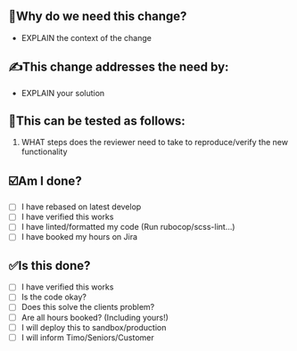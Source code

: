[//]: # (See github documentation on how to use this pull request template: https://docs.github.com/en/communities/using-templates-to-encourage-useful-issues-and-pull-requests/creating-a-pull-request-template-for-your-repository)
[//]: # (How to add a Organisation wide PR template on: https://www.rhysmills.com/post/2021/09/07/set-a-default-pr-template-for-a-github-organisation.html)

## 🤷Why do we need this change?

* EXPLAIN the context of the change

## ✍️This change addresses the need by:

* EXPLAIN your solution

## 🚨This can be tested as follows:

1. WHAT steps does the reviewer need to take to reproduce/verify the new functionality

## ☑️Am I done?

- [ ] I have rebased on latest develop
- [ ] I have verified this works
- [ ] I have linted/formatted my code (Run rubocop/scss-lint…)
- [ ] I have booked my hours on Jira

## ✅Is this done?

- [ ] I have verified this works
- [ ] Is the code okay?
- [ ] Does this solve the clients problem?
- [ ] Are all hours booked? (Including yours!)
- [ ] I will deploy this to sandbox/production
- [ ] I will inform Timo/Seniors/Customer
